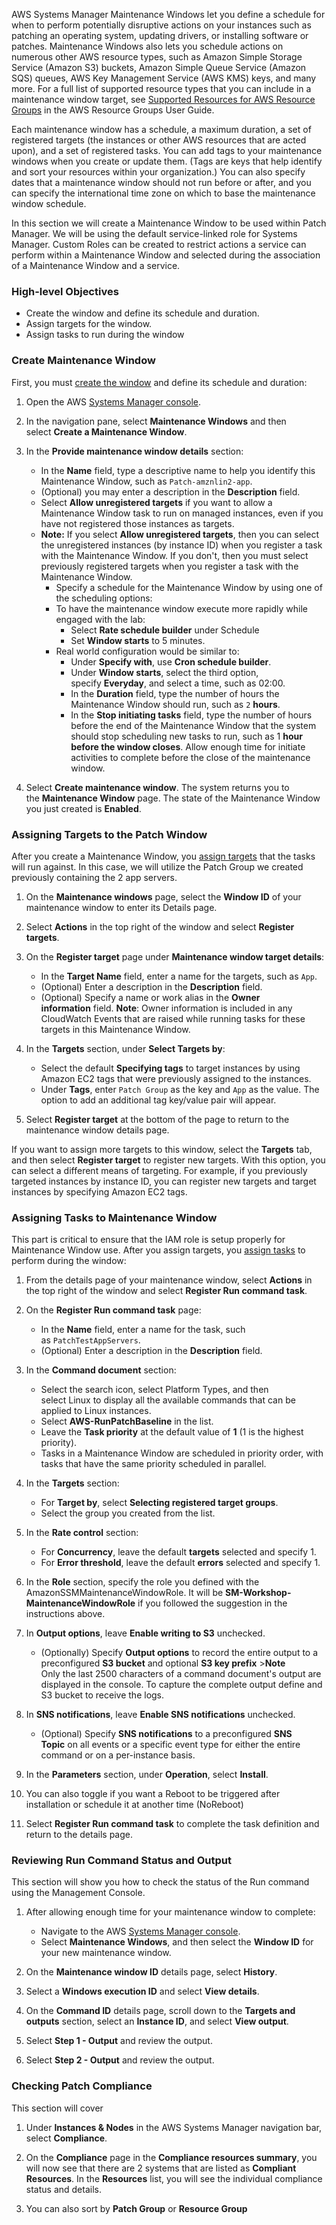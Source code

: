 AWS Systems Manager Maintenance Windows let you define a schedule for when to perform potentially disruptive actions on your instances such as patching an operating system, updating drivers, or installing software or patches. Maintenance Windows also lets you schedule actions on numerous other AWS resource types, such as Amazon Simple Storage Service (Amazon S3) buckets, Amazon Simple Queue Service (Amazon SQS) queues, AWS Key Management Service (AWS KMS) keys, and many more. For a full list of supported resource types that you can include in a maintenance window target, see [Supported Resources for AWS Resource Groups](https://docs.aws.amazon.com/ARG/latest/userguide/supported-resources.html#supported-resources-console) in the AWS Resource Groups User Guide.

Each maintenance window has a schedule, a maximum duration, a set of registered targets (the instances or other AWS resources that are acted upon), and a set of registered tasks. You can add tags to your maintenance windows when you create or update them. (Tags are keys that help identify and sort your resources within your organization.) You can also specify dates that a maintenance window should not run before or after, and you can specify the international time zone on which to base the maintenance window schedule.

In this section we will create a Maintenance Window to be used within Patch Manager. We will be using the default service-linked role for Systems Manager. Custom Roles can be created to restrict actions a service can perform within a Maintenance Window and selected during the association of a Maintenance Window and a service.

### High-level Objectives

*  Create the window and define its schedule and duration.
*  Assign targets for the window.
*  Assign tasks to run during the window

### Create Maintenance Window

First, you must [create the
window](https://docs.aws.amazon.com/systems-manager/latest/userguide/sysman-maintenance-create-mw.html) and
define its schedule and duration:

1.  Open the AWS [Systems Manager
    console](https://console.aws.amazon.com/systems-manager/).

1.  In the navigation pane, select **Maintenance Windows** and then
    select **Create a Maintenance Window**.

1.  In the **Provide maintenance window details** section:
    - In the **Name** field, type a descriptive name to help you
        identify this Maintenance Window, such
        as ```Patch-amznlin2-app```.
    - (Optional) you may enter a description in
        the **Description** field.
    - Select **Allow unregistered targets** if you want to allow a
        Maintenance Window task to run on managed instances, even if you
        have not registered those instances as targets.
    - **Note:** If you select **Allow unregistered targets**, then you
        can select the unregistered instances (by instance ID) when you
        register a task with the Maintenance Window. If you don't, then
        you must select previously registered targets when you register
        a task with the Maintenance Window.
        - Specify a schedule for the Maintenance Window by using one
            of the scheduling options:
        - To have the maintenance window execute more rapidly while
            engaged with the lab:
            - Select **Rate schedule builder** under Schedule
            - Set **Window starts** to 5 minutes.
        - Real world configuration would be similar to:
            - Under **Specify with**, use **Cron schedule builder**.
            - Under **Window starts**, select the third option,
                specify **Everyday**, and select a time, such as 02:00.
            - In the **Duration** field, type the number of hours the
                Maintenance Window should run, such as ```2``` **hours**.
            - In the **Stop initiating tasks** field, type the number
                of hours before the end of the Maintenance Window that
                the system should stop scheduling new tasks to run, such
                as 1 **hour before the window closes**. Allow enough
                time for initiate activities to complete before the
                close of the maintenance window.

1.  Select **Create maintenance window**. The system returns you to
    the **Maintenance Window** page. The state of the Maintenance Window
    you just created is **Enabled**.

### Assigning Targets to the Patch Window

After you create a Maintenance Window, you [assign
targets](https://docs.aws.amazon.com/systems-manager/latest/userguide/sysman-maintenance-assign-targets.html) that
the tasks will run against. In this case, we will utilize the Patch
Group we created previously containing the 2 app servers.

1.  On the **Maintenance windows** page, select the **Window ID** of
    your maintenance window to enter its Details page.

1.  Select **Actions** in the top right of the window and
    select **Register targets**.

1.  On the **Register target** page under **Maintenance window target
    details**:
    - In the **Target Name** field, enter a name for the targets, such
        as ```App```.
    - (Optional) Enter a description in the **Description** field.
    - (Optional) Specify a name or work alias in the **Owner
        information** field. **Note**: Owner information is included in
        any CloudWatch Events that are raised while running tasks for
        these targets in this Maintenance Window.

1.  In the **Targets** section, under **Select Targets by**:
    - Select the default **Specifying tags** to target instances by
        using Amazon EC2 tags that were previously assigned to the
        instances.
    - Under **Tags**, enter ```Patch Group``` as the key and ```App``` as the
        value. The option to add an additional tag key/value pair will
        appear.

1.  Select **Register target** at the bottom of the page to return to
    the maintenance window details page.

If you want to assign more targets to this window, select
the **Targets** tab, and then select **Register target** to register new
targets. With this option, you can select a different means of
targeting. For example, if you previously targeted instances by instance
ID, you can register new targets and target instances by specifying
Amazon EC2 tags.

### Assigning Tasks to Maintenance Window

This part is critical to ensure that the IAM role is setup properly for
Maintenance Window use. After you assign targets, you [assign
tasks](https://docs.aws.amazon.com/systems-manager/latest/userguide/sysman-maintenance-assign-tasks.html) to
perform during the window:

1.  From the details page of your maintenance window,
    select **Actions** in the top right of the window and
    select **Register Run command task**.

1.  On the **Register Run command task** page:
    - In the **Name** field, enter a name for the task, such
        as ```PatchTestAppServers```.
    - (Optional) Enter a description in the **Description** field.

1.  In the **Command document** section:
    - Select the search icon, select Platform Types, and then
        select Linux to display all the available commands that can be
        applied to Linux instances.
    - Select **AWS-RunPatchBaseline** in the list.
    - Leave the **Task priority** at the default value of **1** (1 is
        the highest priority).
    - Tasks in a Maintenance Window are scheduled in priority order,
        with tasks that have the same priority scheduled in parallel.

1.  In the **Targets** section:
    - For **Target by**, select **Selecting registered target
        groups**.
    - Select the group you created from the list.

1.  In the **Rate control** section:
    - For **Concurrency**, leave the default **targets** selected and
        specify 1.
    - For **Error threshold**, leave the default **errors** selected
        and specify 1.

1.  In the **Role** section, specify the role you defined with the
    AmazonSSMMaintenanceWindowRole. It will
    be **SM-Workshop-MaintenanceWindowRole** if you followed the
    suggestion in the instructions above.

1.  In **Output options**, leave **Enable writing to S3** unchecked.
    - (Optionally) Specify **Output options** to record the entire
        output to a preconfigured **S3 bucket** and optional **S3 key
        prefix** \>**Note**\
        Only the last 2500 characters of a command document's output are
        displayed in the console. To capture the complete output define
        and S3 bucket to receive the logs.

1.  In **SNS notifications**, leave **Enable SNS
    notifications** unchecked.
    - (Optional) Specify **SNS notifications** to a
        preconfigured **SNS Topic** on all events or a specific event
        type for either the entire command or on a per-instance basis.

1.  In the **Parameters** section, under **Operation**,
    select **Install**.

1. You can also toggle if you want a Reboot to be triggered after
    installation or schedule it at another time (NoReboot)

1. Select **Register Run command task** to complete the task definition
    and return to the details page.

### Reviewing Run Command Status and Output

This section will show you how to check the status of the Run command
using the Management Console.

1.  After allowing enough time for your maintenance window to complete:
    - Navigate to the AWS [Systems Manager
        console](https://console.aws.amazon.com/systems-manager/).
    - Select **Maintenance Windows**, and then select the **Window
        ID** for your new maintenance window.

1.  On the **Maintenance window ID** details page, select **History**.

1.  Select a **Windows execution ID** and select **View details**.

1.  On the **Command ID** details page, scroll down to the **Targets and
    outputs** section, select an **Instance ID**, and select **View
    output**.

1.  Select **Step 1 - Output** and review the output.

1.  Select **Step 2 - Output** and review the output.

### Checking Patch Compliance

This section will cover

1.  Under **Instances & Nodes** in the AWS Systems Manager navigation
    bar, select **Compliance**.

1.  On the **Compliance** page in the **Compliance resources summary**,
    you will now see that there are 2 systems that are listed as
    **Compliant Resources**. In the **Resources** list, you will see the
    individual compliance status and details.

1.  You can also sort by **Patch Group** or **Resource Group**
